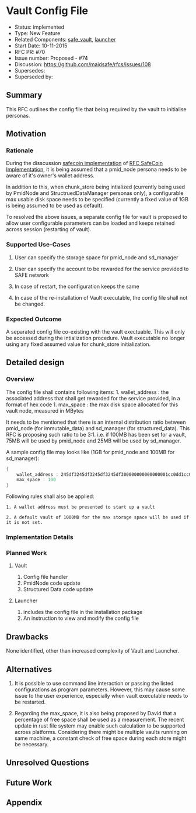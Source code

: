 # Vault Config File

- Status: implemented
- Type: New Feature
- Related Components: [safe_vault](https://github.com/maidsafe/safe_vault), [launcher](https://github.com/maidsafe/safe_launcher)
- Start Date: 10-11-2015
- RFC PR: #70
- Issue number: Proposed - #74
- Discussion: https://github.com/maidsafe/rfcs/issues/108
- Supersedes:
- Superseded by:

## Summary

This RFC outlines the config file that being required by the vault to initialise personas.

## Motivation

### Rationale

During the disscussion [safecoin implementation](https://github.com/maidsafe/rfcs/issues/61) of [RFC SafeCoin Implementation](https://github.com/maidsafe/rfcs/blob/master/proposed/0012-safecoin-implementation/0012-safecoin-implementation.md), it is being assumed that a pmid_node persona needs to be aware of it's owner's wallet address.

In addition to this, when chunk_store being intialized (currently being used by PmidNode and StructruedDataManager personas only), a configurable max usable disk space needs to be specified (currently a fixed value of 1GB is being assumed to be used as default).

To resolved the above issues, a separate config file for vault is proposed to allow user configurable parameters can be loaded and keeps retained across session (restarting of vault).

### Supported Use-Cases

1. User can specify the storage space for pmid_node and sd_manager

1. User can specify the account to be rewarded for the service provided to SAFE network

1. In case of restart, the configuration keeps the same

1. In case of the re-installation of Vault executable, the config file shall not be changed.


### Expected Outcome

A separated config file co-existing with the vault exectuable. This will only be accessed during the intialization procedure. Vault executable no longer using any fixed assumed value for chunk_store initialization.

## Detailed design

### Overview

The config file shall contains following items:
	1. wallet_address : the associated address that shall get rewarded for the service provided, in a format of hex code
	1. max_space : the max disk space allocated for this vault node, measured in MBytes

It needs to be mentioned that there is an internal distribution ratio between pmid_node (for immutable_data) and sd_manager (for structured_data). This RFC is proposing such ratio to be 3:1. i.e. if 100MB has been set for a vault, 75MB will be used by pmid_node and 25MB will be used by sd_manager.

A sample config file may looks like (1GB for pmid_node and 100MB for sd_manager):
```rust
{
	wallet_address : 245df3245df3245df3245df300000000000000001cc0dd1cc0dd1cc0dd1cc0dd
	max_space : 100
}
```

Following rules shall also be applied:

    1. A wallet address must be presented to start up a vault

    2. A default vault of 1000MB for the max storage space will be used if it is not set.

### Implementation Details


### Planned Work

1. Vault
    1. Config file handler
    1. PmidNode code update
    1. Structured Data code update

1. Launcher
    1. includes the config file in the installation package
    1. An instruction to view and modify the config file



## Drawbacks

None identified, other than increased complexity of Vault and Launcher.

## Alternatives

1. It is possible to use command line interaction or passing the listed configurations as program parameters. However, this may cause some issue to the user experience, especially when vault executable needs to be restarted.

1. Regarding the max_space, it is also being proposed by David that a percentage of free space shall be used as a measurement. The recent update in rust file system may enable such calculation to be supported across platforms. Considering there might be multiple vaults running on same machine, a constant check of free space during each store might be necessary.


## Unresolved Questions



## Future Work



## Appendix
